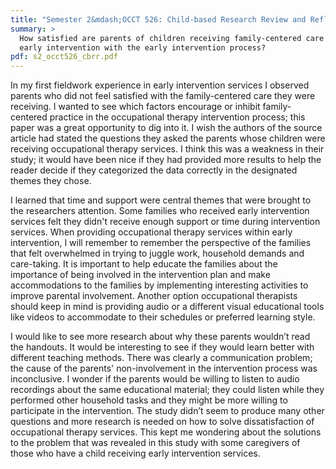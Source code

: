```yaml
---
title: "Semester 2&mdash;OCCT 526: Child-based Research Review and Reflection"
summary: >
  How satisfied are parents of children receiving family-centered care within
  early intervention with the early intervention process?
pdf: s2_occt526_cbrr.pdf
---
```

In my first fieldwork experience in early intervention services I observed
parents who did not feel satisfied with the family-centered care they were
receiving. I wanted to see which factors encourage or inhibit family-centered
practice in the occupational therapy intervention process; this paper was a
great opportunity to dig into it. I wish the authors of the source article had
stated the questions they asked the parents whose children were receiving
occupational therapy services. I think this was a weakness in their study; it
would have been nice if they had provided more results to help the reader decide
if they categorized the data correctly in the designated themes they chose.

I learned that time and support were central themes that were brought to the
researchers attention. Some families who received early intervention services
felt they didn't receive enough support or time during intervention services.
When providing occupational therapy services within early intervention, I will
remember to remember the perspective of the families that felt overwhelmed in
trying to juggle work, household demands and care-taking. It is important to
help educate the families about the importance of being involved in the
intervention plan and make accommodations to the families by implementing
interesting activities to improve parental involvement. Another option
occupational therapists should keep in mind is providing audio or a different
visual educational tools like videos to accommodate to their schedules or
preferred learning style.

I would like to see more research about why these parents wouldn’t read the
handouts. It would be interesting to see if they would learn better with
different teaching methods. There was clearly a communication problem; the cause
of the parents' non-involvement in the intervention process was inconclusive. I
wonder if the parents would be willing to listen to audio recordings about the
same educational material; they could listen while they performed other
household tasks and they might be more willing to participate in the
intervention. The study didn’t seem to produce many other questions and more
research is needed on how to solve dissatisfaction of occupational therapy
services. This kept me wondering about the solutions to the problem that was
revealed in this study with some caregivers of those who have a child receiving
early intervention services.
